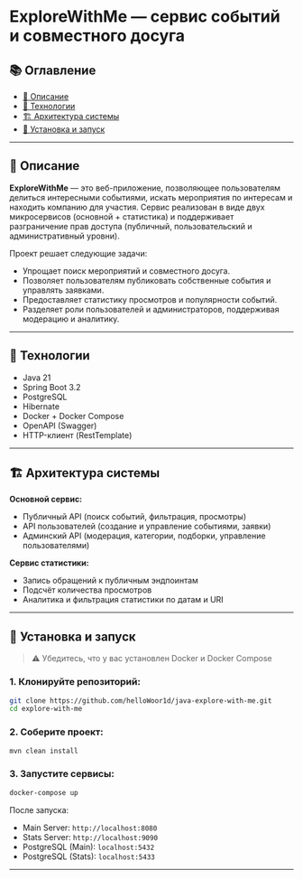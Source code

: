 # ExploreWithMe — cервис событий и совместного досуга

## 📚 Оглавление <!-- omit in toc -->

- [📌 Описание](#-описание)
- [🧰 Технологии](#-технологии)
- [🏗 Архитектура системы](#-архитектура-системы)
- [🚀 Установка и запуск](#-установка-и-запуск)

---

## 📌 Описание

**ExploreWithMe** — это веб-приложение, позволяющее пользователям делиться интересными событиями, искать мероприятия по интересам и находить компанию для участия. Сервис реализован в виде двух микросервисов (основной + статистика) и поддерживает разграничение прав доступа (публичный, пользовательский и административный уровни).

Проект решает следующие задачи:

- Упрощает поиск мероприятий и совместного досуга.
- Позволяет пользователям публиковать собственные события и управлять заявками.
- Предоставляет статистику просмотров и популярности событий.
- Разделяет роли пользователей и администраторов, поддерживая модерацию и аналитику.

---

## 🧰 Технологии

- Java 21
- Spring Boot 3.2
- PostgreSQL
- Hibernate
- Docker + Docker Compose
- OpenAPI (Swagger)
- HTTP-клиент (RestTemplate)

---

## 🏗 Архитектура системы

**Основной сервис:**

- Публичный API (поиск событий, фильтрация, просмотры)
- API пользователей (создание и управление событиями, заявки)
- Админский API (модерация, категории, подборки, управление пользователями)

**Сервис статистики:**

- Запись обращений к публичным эндпоинтам
- Подсчёт количества просмотров
- Аналитика и фильтрация статистики по датам и URI

---

## 🚀 Установка и запуск

> ⚠️ Убедитесь, что у вас установлен Docker и Docker Compose

### 1. Клонируйте репозиторий:

```bash
git clone https://github.com/helloWoor1d/java-explore-with-me.git
cd explore-with-me
````

### 2. Соберите проект:

```bash
mvn clean install
```

### 3. Запустите сервисы:

```bash
docker-compose up
```

После запуска:

* Main Server: `http://localhost:8080`
* Stats Server: `http://localhost:9090`
* PostgreSQL (Main): `localhost:5432`
* PostgreSQL (Stats): `localhost:5433`

---
